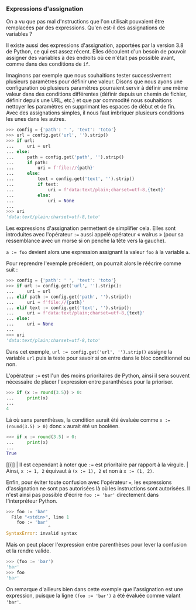### Expressions d'assignation

On a vu que pas mal d'nstructions que l'on utilisait pouvaient être remplacées par des expressions.
Qu'en est-il des assignations de variables ?

Il existe aussi des expressions d'assignation, apportées par la version 3.8 de Python, ce qui est assez récent.
Elles découlent d'un besoin de pouvoir assigner des variables à des endroits où ce n'était pas possible avant, comme dans des conditions de `if`.

Imaginons par exemple que nous souhaitions tester successivement plusieurs paramètres pour définir une valeur.
Disons que nous ayons une configuration où plusieurs paramètres pourraient servir à définir une même valeur dans des conditions différentes (définir depuis un chemin de fichier, définir depuis une URL, etc.) et que par commodité nous souhaitions nettoyer les paramètres en supprimant les espaces de début et de fin.  
Avec des assignations simples, il nous faut imbriquer plusieurs conditions les unes dans les autres.

```python
>>> config = {'path': ' ', 'text': 'toto'}
>>> url = config.get('url', '').strip()
>>> if url:
...     uri = url
... else:
...     path = config.get('path', '').strip()
...     if path:
...         uri = f'file://{path}'
...     else:
...         text = config.get('text', '').strip()
...         if text:
...             uri = f'data:text/plain;charset=utf-8,{text}'
...         else:
...             uri = None
... 
>>> uri
'data:text/plain;charset=utf-8,toto'
```

Les expressions d'assignation permettent de simplifier cela.
Elles sont introduites avec l'opérateur `:=` aussi appelé opérateur « walrus » (pour sa ressemblance avec un morse si on penche la tête vers la gauche).

`a := foo` devient alors une expression assignant la valeur `foo` à la variable `a`.

Pour reprendre l'exemple précédent, on pourrait alors le réécrire comme suit :

```python
>>> config = {'path': ' ', 'text': 'toto'}
>>> if url := config.get('url', '').strip():
...     uri = url
... elif path := config.get('path', '').strip():
...     uri = f'file://{path}'
... elif text := config.get('text', '').strip():
...     uri = f'data:text/plain;charset=utf-8,{text}'
... else:
...     uri = None
... 
>>> uri
'data:text/plain;charset=utf-8,toto'
```

Dans cet exemple, `url := config.get('url', '').strip()` assigne la variable `url` puis la teste pour savoir si on entre dans le bloc conditionnel ou non.

L'opérateur `:=` est l'un des moins prioritaires de Python, ainsi il sera souvent nécessaire de placer l'expression entre paranthèses pour la prioriser.

```python
>>> if (x := round(3.5)) > 0:
...     print(x)
... 
4
```

Là où sans parenthèses, la condition aurait été évaluée comme `x := (round(3.5) > 0)` donc `x` aurait été un booléen.

```python
>>> if x := round(3.5) > 0:
...     print(x)
... 
True
```

[[i]]
| Il est cependant à noter que `:=` est prioritaire par rapport à la virgule.
| Ainsi, `x := 1, 2` équivaut à `(x := 1), 2` et non à `x := (1, 2)`.

Enfin, pour éviter toute confusion avec l'opérateur `=`, les expressions d'assignation ne sont pas autorisées là où les instructions sont autorisées.
Il n'est ainsi pas possible d'écrire `foo := 'bar'` directement dans l'interpréteur Python.

```python
>>> foo := 'bar'
  File "<stdin>", line 1
    foo := 'bar'
                ^
SyntaxError: invalid syntax
```

Mais on peut placer l'expression entre parenthèses pour lever la confusion et la rendre valide.

```python
>>> (foo := 'bar')
'bar'
>>> foo
'bar'
```

On remarque d'ailleurs bien dans cette exemple que l'assignation est une expression, puisque la ligne `(foo := 'bar')` a été évaluée comme valant `'bar'`.
